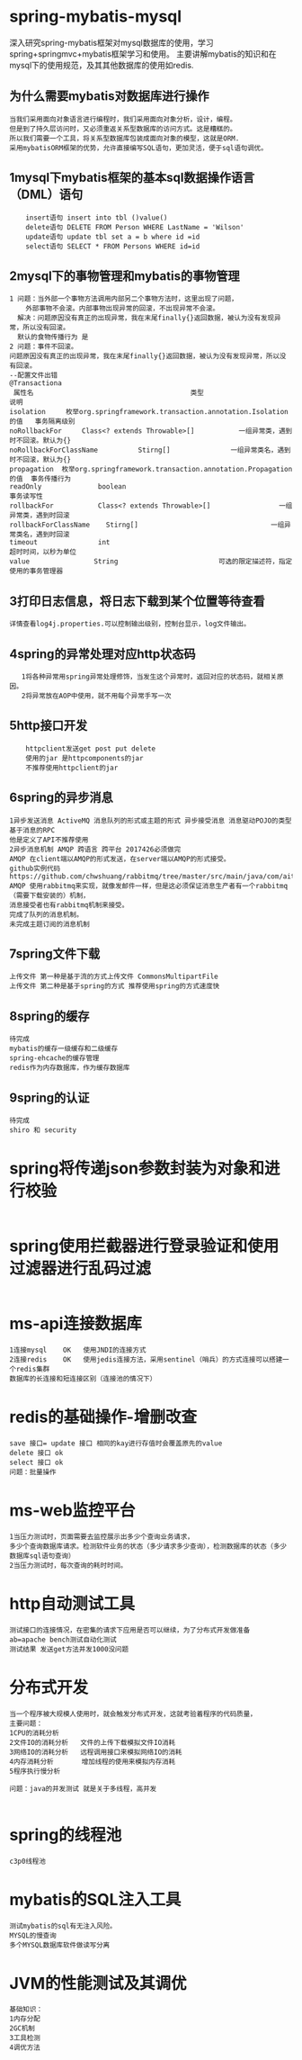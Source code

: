 # spring-mybatis-mysql
深入研究spring-mybatis框架对mysql数据库的使用，学习spring+springmvc+mybatis框架学习和使用。
主要讲解mybatis的知识和在mysql下的使用规范，及其其他数据库的使用如redis.
## 为什么需要mybatis对数据库进行操作
```
当我们采用面向对象语言进行编程时，我们采用面向对象分析，设计，编程。
但是到了持久层访问时，又必须重返关系型数据库的访问方式。这是糟糕的。
所以我们需要一个工具，将关系型数据库包装成面向对象的模型，这就是ORM.
采用mybatisORM框架的优势，允许直接编写SQL语句，更加灵活，便于sql语句调优。
```
## 1mysql下mybatis框架的基本sql数据操作语言（DML）语句
```
    insert语句 insert into tbl ()value()
    delete语句 DELETE FROM Person WHERE LastName = 'Wilson'
    update语句 update tbl set a = b where id =id
    select语句 SELECT * FROM Persons WHERE id=id
```
## 2mysql下的事物管理和mybatis的事物管理
```
1 问题：当外部一个事物方法调用内部另二个事物方法时，这里出现了问题，
    外部事物不会滚。内部事物出现异常的回滚，不出现异常不会滚。
  解决：问题原因没有真正的出现异常，我在末尾finally{}返回数据，被认为没有发现异常，所以没有回滚。
  默认的食物传播行为 是
2 问题：事件不回滚。
问题原因没有真正的出现异常，我在末尾finally{}返回数据，被认为没有发现异常，所以没有回滚。
--配置文件出错
@Transactiona
 属性名                                       类型                             说明
isolation     枚举org.springframework.transaction.annotation.Isolation的值   事务隔离级别
noRollbackFor     Class<? extends Throwable>[]           一组异常类，遇到时不回滚。默认为{}
noRollbackForClassName          Stirng[]               一组异常类名，遇到时不回滚，默认为{}
propagation  枚举org.springframework.transaction.annotation.Propagation的值  事务传播行为
readOnly              boolean                                                 事务读写性
rollbackFor           Class<? extends Throwable>[]                 一组异常类，遇到时回滚
rollbackForClassName    Stirng[]                                 一组异常类名，遇到时回滚
timeout               int                                            超时时间，以秒为单位
value                String                         可选的限定描述符，指定使用的事务管理器
```
## 3打印日志信息，将日志下载到某个位置等待查看
```
详情查看log4j.properties.可以控制输出级别，控制台显示，log文件输出。
```
## 4spring的异常处理对应http状态码
```
   1将各种异常用spring异常处理修饰，当发生这个异常时，返回对应的状态码，就相关原因。
   2将异常放在AOP中使用，就不用每个异常手写一次
```
## 5http接口开发
```
    httpclient发送get post put delete
    使用的jar 是httpcomponents的jar
    不推荐使用httpclient的jar
```
## 6spring的异步消息
```
1异步发送消息 ActiveMQ 消息队列的形式或主题的形式 异步接受消息 消息驱动POJO的类型 基于消息的RPC
他是定义了API不推荐使用
2异步消息机制 AMQP 跨语言 跨平台 2017426必须做完
AMQP 在client端以AMQP的形式发送，在server端以AMQP的形式接受。
github实例代码
https://github.com/chwshuang/rabbitmq/tree/master/src/main/java/com/aitongyi/rabbitmq/publish
AMQP 使用rabbitmq来实现，就像发邮件一样，但是这必须保证消息生产者有一个rabbitmq（需要下载安装的）机制，
消息接受者也有rabbitmq机制来接受。
完成了队列的消息机制。
未完成主题订阅的消息机制
```
## 7spring文件下载
```
上传文件 第一种是基于流的方式上传文件 CommonsMultipartFile
上传文件 第二种是基于spring的方式 推荐使用spring的方式速度快
```
## 8spring的缓存
```
待完成
mybatis的缓存一级缓存和二级缓存
spring-ehcache的缓存管理
redis作为内存数据库，作为缓存数据库
```
## 9spring的认证
```
待完成
shiro 和 security
```
# spring将传递json参数封装为对象和进行校验
```
```
# spring使用拦截器进行登录验证和使用过滤器进行乱码过滤
```
```
# ms-api连接数据库
```
1连接mysql    OK   使用JNDI的连接方式
2连接redis    OK   使用jedis连接方法，采用sentinel（哨兵）的方式连接可以搭建一个redis集群
数据库的长连接和短连接区别（连接池的情况下）
```
# redis的基础操作-增删改查
```
save 接口= update 接口 相同的kay进行存值时会覆盖原先的value
delete 接口 ok
select 接口 ok
问题：批量操作
```
# ms-web监控平台
```
1当压力测试时，页面需要去监控展示出多少个查询业务请求，
多少个查询数据库请求。检测软件业务的状态（多少请求多少查询），检测数据库的状态（多少数据库sql语句查询）
2当压力测试时，每次查询的耗时时间。
```
# http自动测试工具
```
测试接口的连接情况，在密集的请求下应用是否可以继续，为了分布式开发做准备
ab=apache bench测试自动化测试
测试结果 发送get方法并发1000没问题
```
# 分布式开发
```
当一个程序被大规模人使用时，就会触发分布式开发，这就考验着程序的代码质量，
主要问题：
1CPU的消耗分析
2文件IO的消耗分析   文件的上传下载模拟文件IO消耗
3网络IO的消耗分析   远程调用接口来模拟网络IO的消耗
4内存消耗分析       增加线程的使用来模拟内存消耗
5程序执行慢分析

问题：java的并发测试 就是关于多线程，高并发


```
# spring的线程池
```
c3p0线程池
```
# mybatis的SQL注入工具
```
测试mybatis的sql有无注入风险。
MYSQL的慢查询
多个MYSQL数据库软件做读写分离
```
# JVM的性能测试及其调优
```
基础知识：
1内存分配
2GC机制
3工具检测
4调优方法
```

